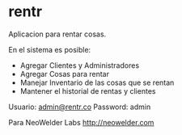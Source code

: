 rentr
=====

Aplicacion para rentar cosas.

En el sistema es posible:

* Agregar Clientes y Administradores
* Agregar Cosas para rentar
* Manejar Inventario de las cosas que se rentan
* Mantener el historial de rentas y clientes

Usuario: admin@rentr.co
Password: admin

Para NeoWelder Labs http://neowelder.com
